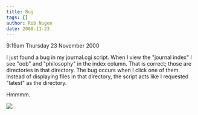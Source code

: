 ```yaml
---
title: Bug
tags: []
author: Rob Nugen
date: 2000-11-23
---
```


<p class=date>9:19am Thursday 23 November 2000

<p>I just found a bug in my journal.cgi script.  When
I view the "journal index" I see "oob" and
"philosophy" in the index column.  That is correct;
those are directories in that directory.  The bug
occurs when I click one of them.  Instead of
displaying files in that directory, the script acts
like I requested "latest" as the directory.

<p>Hmmmm.

<p><img src="/images/rob/wL-ROB.gif">
